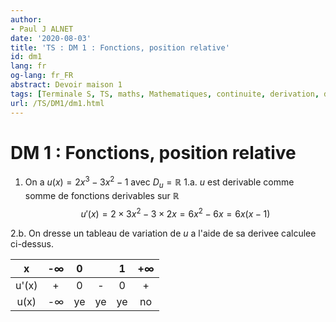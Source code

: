 ```yaml
---
author:
- Paul J ALNET
date: '2020-08-03'
title: 'TS : DM 1 : Fonctions, position relative'
id: dm1
lang: fr
og-lang: fr_FR
abstract: Devoir maison 1
tags: [Terminale S, TS, maths, Mathematiques, continuite, derivation, dm]
url: /TS/DM1/dm1.html
---
```

# DM 1 : Fonctions, position relative

1. On a $u(x) = 2x^3 -3x^2 -1$ avec $D_u = \mathbb{R}$
1.a. $u$ est derivable comme somme de fonctions derivables sur $\mathbb{R}$
     $$u'(x) = 2 \times 3x^2 - 3 \times 2x = 6x^2 -6x = 6x(x-1)$$

2.b. On dresse un tableau de variation de $u$ a l'aide de sa derivee calculee ci-dessus.

|  x  | -$\infty$| 0 |   | 1 | $+\infty$ |
|:---:|:-----------:|:-:|:-:|:-:|:------------:|
|u'(x)|      +      | 0 | - | 0 |      +       |
|u(x) | -$\infty$ | ye | ye | ye| no|
